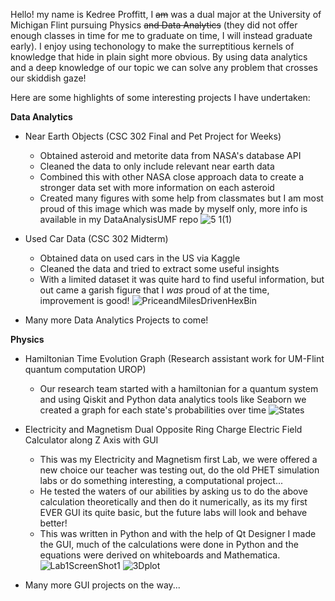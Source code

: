 Hello! my name is Kedree Proffitt, I ~~am~~ was a dual major at the University of Michigan Flint pursuing Physics ~~and Data Analytics~~ (they did not offer enough classes in time for me to graduate on time, I will instead graduate early). I enjoy using techonology to
make the surreptitious kernels of knowledge that hide in plain sight more obvious. By using data analytics and a deep knowledge of our topic we can solve any
problem that crosses our skiddish gaze!

Here are some highlights of some interesting projects I have undertaken:


**Data Analytics**
* Near Earth Objects (CSC 302 Final and Pet Project for Weeks)
    * Obtained asteroid and metorite data from NASA's database API
    * Cleaned the data to only include relevant near earth data
    * Combined this with other NASA close approach data to create a stronger data set with more information on each asteroid
    * Created many figures with some help from classmates but I am most proud of this image which was made by myself only, more info is available in my DataAnalysisUMF repo
![5 1(1)](https://user-images.githubusercontent.com/57106518/192345837-c94a8058-2f70-4ebc-a8ec-0b34e213101a.jpg)


* Used Car Data (CSC 302 Midterm)
    * Obtained data on used cars in the US via Kaggle
    * Cleaned the data and tried to extract some useful insights
    * With a limited dataset it was quite hard to find useful information, but out came a garish figure that I *was* proud of at the time, improvement is good!
![PriceandMilesDrivenHexBin](https://user-images.githubusercontent.com/57106518/192346662-b20f9671-a81a-4dda-b68b-b1d8f12783cb.png)

* Many more Data Analytics Projects to come!

**Physics**
* Hamiltonian Time Evolution Graph (Research assistant work for UM-Flint quantum computation UROP)
    * Our research team started with a hamiltonian for a quantum system and using Qiskit and Python data analytics tools like Seaborn we created a graph for each state's probabilities over time
![States](https://user-images.githubusercontent.com/57106518/192349830-22186c36-07f1-4f16-9ad6-fd2bccd24d3b.jpg)


* Electricity and Magnetism Dual Opposite Ring Charge Electric Field Calculator along Z Axis with GUI
    * This was my Electricity and Magnetism first Lab, we were offered a new choice our teacher was testing out, do the old PHET simulation labs or do something interesting, a computational project...
    * He tested the waters of our abilities by asking us to do the above calculation theoretically and then do it numerically, as its my first EVER GUI its quite basic, but the future labs will look and behave better!
    * This was written in Python and with the help of Qt Designer I made the GUI, much of the calculations were done in Python and the equations were derived on whiteboards and Mathematica. 
![Lab1ScreenShot1](https://user-images.githubusercontent.com/57106518/192353916-29c84bde-a4ba-43bb-be0e-100d8daab7fe.JPG)
![3Dplot](https://user-images.githubusercontent.com/57106518/192353896-926d5618-d2df-4139-a768-5c97a7b06e12.jpeg)

* Many more GUI projects on the way...


